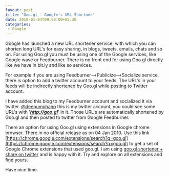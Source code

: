 ```yaml
---
layout: post
title: "Goo.gl - Google's URL Shortner"
date: 2010-01-04T09:50:00+05:30
categories:
 - Google
---
```


Google has launched a new URL shortener service, with which you can shorten long URL's for easy sharing, in blogs, tweets, emails, chats and so on. For using Goo.gl you must be using one of the Google services, like Google wave or Feedburner. There is no front end for using Goo.gl directly like we have in bit.ly and like so services.

For example if you are using Feedburner--&gt;Publicize--&gt;Socialize service, there is option to add a twitter account to your feeds. The URL's in your feeds will be indirectly shortened by Goo.gl while posting to Twitter account.

I have added this blog to my Feedburner account and socialized it via twitter. [@deepumohanp] this is my twitter account, you could see some URL's with '***http://goo.gl***' in it. Those URL's are automatically shortened by Goo.gl and then posted to twitter from Google Feedburner.

There an option for using Goo.gl using extensions in Google chrome browser. There in no official release as on 04 Jan 2010. Use this link 
[https://chrome.google.com/extensions/search?q=goo.gl](https://chrome.google.com/extensions/search?q=goo.gl) to get a set of Google Chrome extensions that used goo.gl. I am using [goo.gl shortener + share on twitter](https://chrome.google.com/extensions/detail/fdndabnoclcmkbdgakdhdpjghagfnapj) and is happy with it. Try and explore on all extensions and find yours.

Have nice time.

[@deepumohanp]:http://twitter.com/deepumohanp
